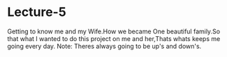 # Lecture-5
Getting to know me and my Wife.How we became One beautiful family.So that what I wanted to do this project on me and her,Thats whats keeps me going every day.
Note: Theres always going to be up's and down's.

